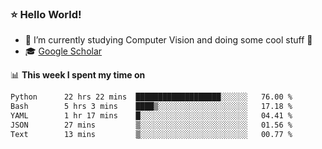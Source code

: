 ### ⭐️ Hello World!

<!--
**hologerry/hologerry** is a ✨ _special_ ✨ repository because its `README.md` (this file) appears on your GitHub profile.

Here are some ideas to get you started:

- 🔭 I’m currently working and studying on Computer Vision
- 🌱 I’m currently learning at Peking University
- 💬 Ask me about 
- 📫 How to reach me: E-mail
- 😄 Pronouns: he/his
- ⚡ Fun fact: Music is the Power
-->


- 🔭 I’m currently studying Computer Vision and doing some cool stuff 🤖
- 🎓 [Google Scholar](https://scholar.google.com/citations?user=3ykqW9wAAAAJ&hl=en)


📊 **This week I spent my time on**

<!--START_SECTION:waka-->

```txt
Python      22 hrs 22 mins  ███████████████████░░░░░░   76.00 %
Bash        5 hrs 3 mins    ████▒░░░░░░░░░░░░░░░░░░░░   17.18 %
YAML        1 hr 17 mins    █░░░░░░░░░░░░░░░░░░░░░░░░   04.41 %
JSON        27 mins         ▒░░░░░░░░░░░░░░░░░░░░░░░░   01.56 %
Text        13 mins         ▒░░░░░░░░░░░░░░░░░░░░░░░░   00.77 %
```

<!--END_SECTION:waka-->
